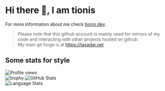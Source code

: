 # Hi there 👋, I am tionis
For more information about me check [tionis.dev](https://tionis.dev).
> Please note that this github account is mainly used for mirrors of my code and interacting with other projects hosted on github.  
> My main git forge is at https://tasadar.net

## Some stats for style
![Profile views](https://gpvc.arturio.dev/tionis)  
![trophy](https://github-profile-trophy.vercel.app/?username=tionis)
![GitHub Stats](https://github-readme-stats.vercel.app/api?username=tionis&show_icons=true&count_private=true&layout=compact)   
![Language Stats](https://github-readme-stats.vercel.app/api/top-langs?username=tionis&count_private=true&show_icons=true&locale=en&layout=compact)

